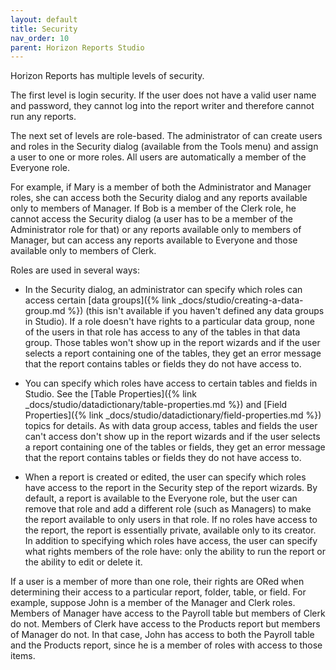 ```yaml
---
layout: default
title: Security
nav_order: 10
parent: Horizon Reports Studio
---
```


Horizon Reports has multiple levels of security.

The first level is login security. If the user does not have a valid user name and password, they cannot log into the report writer and therefore cannot run any reports.

The next set of levels are role-based. The administrator of can create users and roles in the Security dialog (available from the Tools menu) and assign a user to one or more roles. All users are automatically a member of the Everyone role.

For example, if Mary is a member of both the Administrator and Manager roles, she can access both the Security dialog and any reports available only to members of Manager. If Bob is a member of the Clerk role, he cannot access the Security dialog (a user has to be a member of the Administrator role for that) or any reports available only to members of Manager, but can access any reports available to Everyone and those available only to members of Clerk.

Roles are used in several ways:

* In the Security dialog, an administrator can specify which roles can access certain [data groups]({% link _docs/studio/creating-a-data-group.md %}) (this isn't available if you haven't defined any data groups in Studio). If a role doesn't have rights to a particular data group, none of the users in that role has access to any of the tables in that data group. Those tables won't show up in the report wizards and if the user selects a report containing one of the tables, they get an error message that the report contains tables or fields they do not have access to.

* You can specify which roles have access to certain tables and fields in Studio. See the [Table Properties]({% link _docs/studio/datadictionary/table-properties.md %}) and [Field Properties]({% link _docs/studio/datadictionary/field-properties.md %}) topics for details. As with data group access, tables and fields the user can't access don't show up in the report wizards and if the user selects a report containing one of the tables or fields, they get an error message that the report contains tables or fields they do not have access to.

* When a report is created or edited, the user can specify which roles have access to the report in the Security step of the report wizards. By default, a report is available to the Everyone role, but the user can remove that role and add a different role (such as Managers) to make the report available to only users in that role. If no roles have access to the report, the report is essentially private, available only to its creator. In addition to specifying which roles have access, the user can specify what rights members of the role have: only the ability to run the report or the ability to edit or delete it.

If a user is a member of more than one role, their rights are ORed when determining their access to a particular report, folder, table, or field. For example, suppose John is a member of the Manager and Clerk roles. Members of Manager have access to the Payroll table but members of Clerk do not. Members of Clerk have access to the Products report but members of Manager do not. In that case, John has access to both the Payroll table and the Products report, since he is a member of roles with access to those items.


